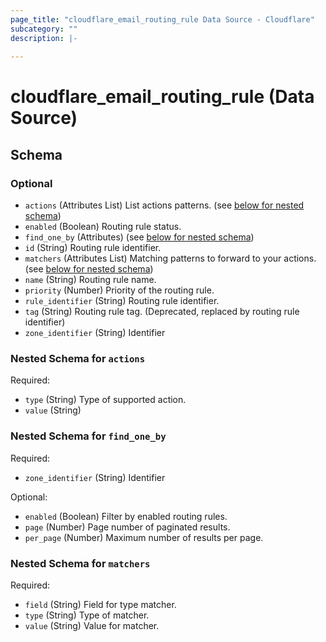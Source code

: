 ```yaml
---
page_title: "cloudflare_email_routing_rule Data Source - Cloudflare"
subcategory: ""
description: |-
  
---
```


# cloudflare_email_routing_rule (Data Source)




<!-- schema generated by tfplugindocs -->
## Schema

### Optional

- `actions` (Attributes List) List actions patterns. (see [below for nested schema](#nestedatt--actions))
- `enabled` (Boolean) Routing rule status.
- `find_one_by` (Attributes) (see [below for nested schema](#nestedatt--find_one_by))
- `id` (String) Routing rule identifier.
- `matchers` (Attributes List) Matching patterns to forward to your actions. (see [below for nested schema](#nestedatt--matchers))
- `name` (String) Routing rule name.
- `priority` (Number) Priority of the routing rule.
- `rule_identifier` (String) Routing rule identifier.
- `tag` (String) Routing rule tag. (Deprecated, replaced by routing rule identifier)
- `zone_identifier` (String) Identifier

<a id="nestedatt--actions"></a>
### Nested Schema for `actions`

Required:

- `type` (String) Type of supported action.
- `value` (String)


<a id="nestedatt--find_one_by"></a>
### Nested Schema for `find_one_by`

Required:

- `zone_identifier` (String) Identifier

Optional:

- `enabled` (Boolean) Filter by enabled routing rules.
- `page` (Number) Page number of paginated results.
- `per_page` (Number) Maximum number of results per page.


<a id="nestedatt--matchers"></a>
### Nested Schema for `matchers`

Required:

- `field` (String) Field for type matcher.
- `type` (String) Type of matcher.
- `value` (String) Value for matcher.


